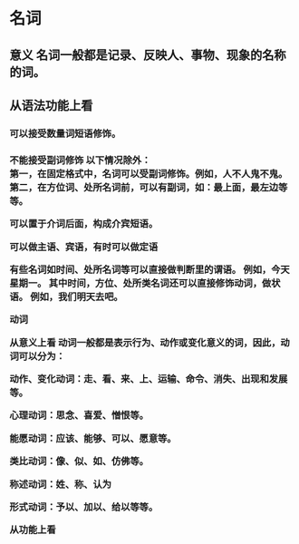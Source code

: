 <h1>名词

<h2>意义
名词一般都是记录、反映人、事物、现象的名称的词。

<h2>从语法功能上看

<h3>可以接受数量词短语修饰。

<h3>不能接受副词修饰
以下情况除外：<br>
第一，在固定格式中，名词可以受副词修饰。例如，人不人鬼不鬼。<br>
第二，在方位词、处所名词前，可以有副词，如：最上面，最左边等等。<br>

可以置于介词后面，构成介宾短语。

可以做主语、宾语，有时可以做定语

有些名词如时间、处所名词等可以直接做判断里的谓语。
例如，今天星期一。
其中时间，方位、处所类名词还可以直接修饰动词，做状语。
例如，我们明天去吧。

动词

从意义上看
动词一般都是表示行为、动作或变化意义的词，因此，动词可以分为：

动作、变化动词：走、看、来、上、运输、命令、消失、出现和发展等。

心理动词：思念、喜爱、憎恨等。

能愿动词：应该、能够、可以、愿意等。

类比动词：像、似、如、仿佛等。

称述动词：姓、称、认为

形式动词：予以、加以、给以等等。

从功能上看

